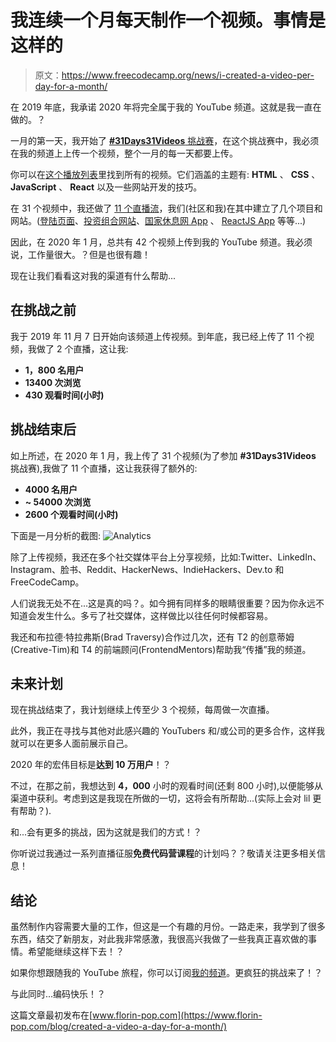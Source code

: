 # 我连续一个月每天制作一个视频。事情是这样的

> 原文：<https://www.freecodecamp.org/news/i-created-a-video-per-day-for-a-month/>

在 2019 年底，我承诺 2020 年将完全属于我的 YouTube 频道。这就是我一直在做的。？

一月的第一天，我开始了 [**#31Days31Videos** 挑战赛](https://www.youtube.com/playlist?list=PLgBH1CvjOA62ktHHwqSYBeq4jmGmUezNo)，在这个挑战赛中，我必须在我的频道上上传一个视频，整个一月的每一天都要上传。

你可以在[这个播放列表](https://www.youtube.com/playlist?list=PLgBH1CvjOA62ktHHwqSYBeq4jmGmUezNo)里找到所有的视频。它们涵盖的主题有: **HTML** 、 **CSS** 、 **JavaScript** 、 **React** 以及一些网站开发的技巧。

在 31 个视频中，我还做了 [11 个直播流](https://www.youtube.com/playlist?list=PLgBH1CvjOA60_luVqIrAnldx1v0KIbxGy)，我们(社区和我)在其中建立了几个项目和网站。([登陆页面](https://www.youtube.com/watch?v=069NlLdB4dM)、[投资组合网站](https://www.youtube.com/watch?v=b9gn8SbGPfk)、[国家休息网 App](https://www.youtube.com/watch?v=uIj8wbvxZIk) 、 [ReactJS App](https://www.youtube.com/watch?v=tRjlY-NobZY) 等等...)

因此，在 2020 年 1 月，总共有 42 个视频上传到我的 YouTube 频道。我必须说，工作量很大。？但是也很有趣！

现在让我们看看这对我的渠道有什么帮助...

## 在挑战之前

我于 2019 年 11 月 7 日开始向该频道上传视频。到年底，我已经上传了 11 个视频，我做了 2 个直播，这让我:

*   **1，800 名用户**
*   **13400 次浏览**
*   **430 观看时间(小时)**

## 挑战结束后

如上所述，在 2020 年 1 月，我上传了 31 个视频(为了参加 **#31Days31Videos** 挑战赛),我做了 11 个直播，这让我获得了额外的:

*   **4000 名用户**
*   **~ 54000 次浏览**
*   **2600 个观看时间(小时)**

下面是一月分析的截图:
![Analytics](img/ba4795bcf9a802e90dd6eb16e4957b8e.png)

除了上传视频，我还在多个社交媒体平台上分享视频，比如:Twitter、LinkedIn、Instagram、脸书、Reddit、HackerNews、IndieHackers、Dev.to 和 FreeCodeCamp。

人们说我无处不在...这是真的吗？。如今拥有同样多的眼睛很重要？因为你永远不知道会发生什么。多亏了社交媒体，这样做比以往任何时候都容易。

我还和布拉德·特拉弗斯(Brad Traversy)合作过几次，还有 T2 的创意蒂姆(Creative-Tim)和 T4 的前端顾问(FrontendMentors)帮助我“传播”我的频道。

## 未来计划

现在挑战结束了，我计划继续上传至少 3 个视频，每周做一次直播。

此外，我正在寻找与其他对此感兴趣的 YouTubers 和/或公司的更多合作，这样我就可以在更多人面前展示自己。

2020 年的宏伟目标是**达到 10 万用户**！？

不过，在那之前，我想达到 **4，000** 小时的观看时间(还剩 800 小时),以便能够从渠道中获利。考虑到这是我现在所做的一切，这将会有所帮助...(实际上会对 lil 更有帮助？).

和...会有更多的挑战，因为这就是我们的方式！？

你听说过我通过一系列直播征服**免费代码营课程**的计划吗？？敬请关注更多相关信息！

## 结论

虽然制作内容需要大量的工作，但这是一个有趣的月份。一路走来，我学到了很多东西，结交了新朋友，对此我非常感激，我很高兴我做了一些我真正喜欢做的事情。希望能继续这样下去！？

如果你想跟随我的 YouTube 旅程，你可以订阅[我的频道](https://www.youtube.com/channel/UCeU-1X402kT-JlLdAitxSMA)。更疯狂的挑战来了！？

与此同时...编码快乐！？

这篇文章最初发布在[www.florin-pop.com](https://www.florin-pop.com/blog/created-a-video-a-day-for-a-month/)